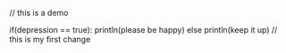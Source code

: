 // this is a demo

if(depression == true):
  println(please be happy)
else
  println(keep it up)
  // this is my first change 
